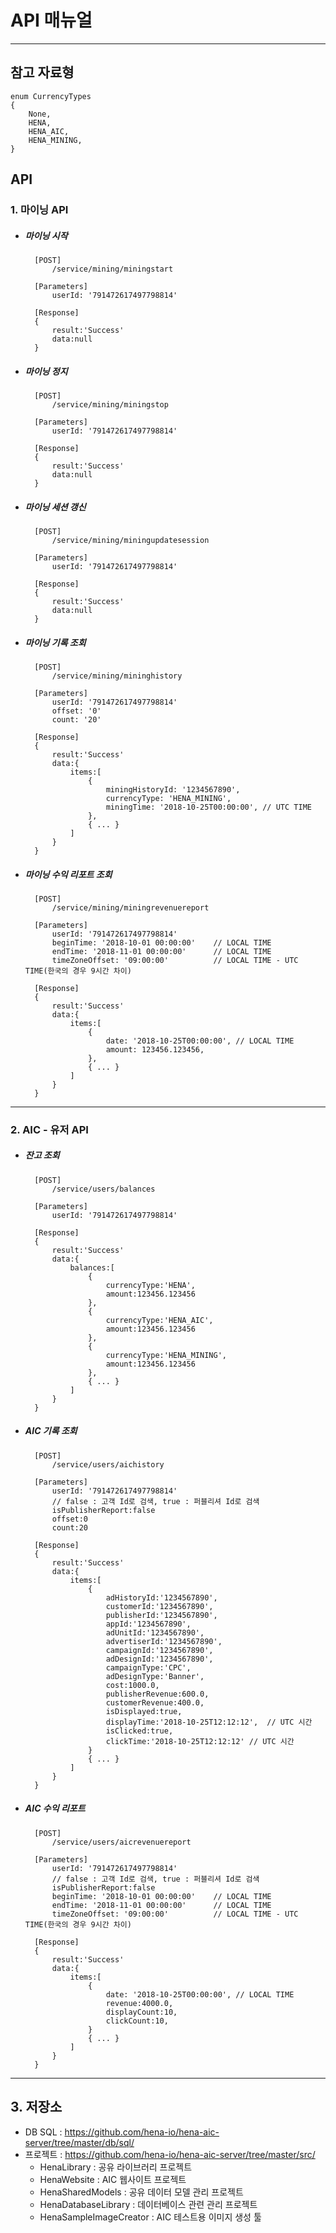 # API 매뉴얼
----------------------------------------
##  참고 자료형

	enum CurrencyTypes
	{
		None,
		HENA,
		HENA_AIC,
		HENA_MINING,
	}

## API
    

### 1. 마이닝 API 
- ##### 마이닝 시작
        [POST]
            /service/mining/miningstart
        
        [Parameters]
            userId: '791472617497798814'

        [Response]
        {
            result:'Success'
            data:null
        }
   
- ##### 마이닝 정지
        [POST] 
            /service/mining/miningstop
    
        [Parameters]
            userId: '791472617497798814'
        
        [Response]
        {
            result:'Success'
            data:null
        }

- ##### 마이닝 세션 갱신
        [POST] 
            /service/mining/miningupdatesession
    
        [Parameters]
            userId: '791472617497798814'

        [Response]
        {
            result:'Success'
            data:null
        }

- ##### 마이닝 기록 조회
        [POST]
            /service/mining/mininghistory
        
        [Parameters]
            userId: '791472617497798814'
            offset: '0'
            count: '20'

        [Response]
        {
            result:'Success'
            data:{
                items:[
                    {
                        miningHistoryId: '1234567890',
                        currencyType: 'HENA_MINING',
                        miningTime: '2018-10-25T00:00:00', // UTC TIME
                    },
                    { ... }
                ]
            }
        }

- ##### 마이닝 수익 리포트 조회
        [POST]
            /service/mining/miningrevenuereport
        
        [Parameters]
            userId: '791472617497798814'
            beginTime: '2018-10-01 00:00:00'    // LOCAL TIME
            endTime: '2018-11-01 00:00:00'      // LOCAL TIME
            timeZoneOffset: '09:00:00'          // LOCAL TIME - UTC TIME(한국의 경우 9시간 차이)

        [Response]
        {
            result:'Success'
            data:{
                items:[
                    {
                        date: '2018-10-25T00:00:00', // LOCAL TIME
                        amount: 123456.123456,
                    },
                    { ... }
                ]
            }
        }   

----------------------------------------
### 2. AIC - 유저 API
- ##### 잔고 조회
        [POST]
            /service/users/balances
        
        [Parameters]
            userId: '791472617497798814'
        
        [Response]
        {
            result:'Success'
            data:{
                balances:[
                    {
                        currencyType:'HENA',
                        amount:123456.123456
                    },
                    {
                        currencyType:'HENA_AIC',
                        amount:123456.123456
                    },
                    {
                        currencyType:'HENA_MINING',
                        amount:123456.123456
                    },
                    { ... }
                ]
            }
        }   
            
   
- ##### AIC 기록 조회
        [POST]
            /service/users/aichistory
        
        [Parameters]
            userId: '791472617497798814'
            // false : 고객 Id로 검색, true : 퍼블리셔 Id로 검색
            isPublisherReport:false 
            offset:0
            count:20
        
        [Response]
        {
            result:'Success'
            data:{
                items:[
                    {
                        adHistoryId:'1234567890',
                        customerId:'1234567890',
                        publisherId:'1234567890',
                        appId:'1234567890',
                        adUnitId:'1234567890',
                        advertiserId:'1234567890',
                        campaignId:'1234567890',
                        adDesignId:'1234567890',
                        campaignType:'CPC',
                        adDesignType:'Banner',
                        cost:1000.0,
                        publisherRevenue:600.0,
                        customerRevenue:400.0,
                        isDisplayed:true,
                        displayTime:'2018-10-25T12:12:12',	// UTC 시간
                        isClicked:true,
                        clickTime:'2018-10-25T12:12:12'	// UTC 시간
                    }
                    { ... }
                ]
            }
        }  

- ##### AIC 수익 리포트
        [POST]
            /service/users/aicrevenuereport
        
        [Parameters]
            userId: '791472617497798814'
            // false : 고객 Id로 검색, true : 퍼블리셔 Id로 검색
            isPublisherReport:false 
            beginTime: '2018-10-01 00:00:00'    // LOCAL TIME
            endTime: '2018-11-01 00:00:00'      // LOCAL TIME
            timeZoneOffset: '09:00:00'          // LOCAL TIME - UTC TIME(한국의 경우 9시간 차이)
        
        [Response]
        {
            result:'Success'
            data:{
                items:[
                    {
                        date: '2018-10-25T00:00:00', // LOCAL TIME
                        revenue:4000.0,
                        displayCount:10,
                        clickCount:10,
                    }
                    { ... }
                ]
            }
        }  

----------------------------------------
## 3. 저장소
   - DB SQL : https://github.com/hena-io/hena-aic-server/tree/master/db/sql/
   - 프로젝트 : https://github.com/hena-io/hena-aic-server/tree/master/src/
        - HenaLibrary : 공유 라이브러리 프로젝트
        - HenaWebsite : AIC 웹사이트 프로젝트
        - HenaSharedModels : 공유 데이터 모델 관리 프로젝트
        - HenaDatabaseLibrary : 데이터베이스 관련 관리 프로젝트
        - HenaSampleImageCreator : AIC 테스트용 이미지 생성 툴
